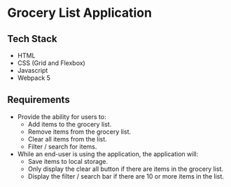 ﻿# Grocery List Application

## Tech Stack
* HTML
* CSS (Grid and Flexbox)
* Javascript
* Webpack 5

## Requirements
* Provide the ability for users to:
   * Add items to the grocery list.
   * Remove items from the grocery list.
   * Clear all items from the list.
   * Filter / search for items.
* While an end-user is using the application, the application will:
   * Save items to local storage.
   * Only display the clear all button if there are items in the grocery list.
   * Display the filter / search bar if there are 10 or more items in the list.
